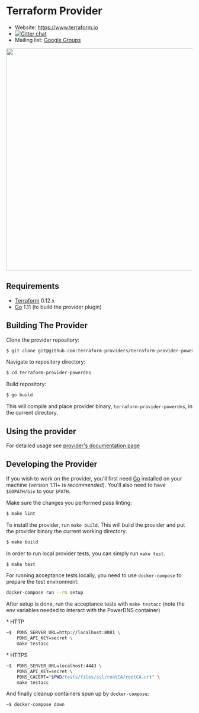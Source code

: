 Terraform Provider
==================

- Website: https://www.terraform.io
- [![Gitter chat](https://badges.gitter.im/hashicorp-terraform/Lobby.png)](https://gitter.im/hashicorp-terraform/Lobby)
- Mailing list: [Google Groups](http://groups.google.com/group/terraform-tool)

<img src="https://cdn.rawgit.com/hashicorp/terraform-website/master/content/source/assets/images/logo-hashicorp.svg" width="600px">

Requirements
------------

-	[Terraform](https://www.terraform.io/downloads.html) 0.12.x
-	[Go](https://golang.org/doc/install) 1.11 (to build the provider plugin)

Building The Provider
---------------------

Clone the provider repository:

```sh
$ git clone git@github.com:terraform-providers/terraform-provider-powerdns
```

Navigate to repository directory:

```sh
$ cd terraform-provider-powerdns
```

Build repository:

```sh
$ go build
```

This will compile and place provider binary, `terraform-provider-powerdns`, in the current directory.

Using the provider
----------------------

For detailed usage see [provider's documentation page](https://www.terraform.io/docs/providers/powerdns/index.html)

Developing the Provider
---------------------------

If you wish to work on the provider, you'll first need [Go](http://www.golang.org) installed on your machine (version 1.11+ is *recommended*).
You'll also need to have `$GOPATH/bin` to your `$PATH`.

Make sure the changes you performed pass linting:

```sh
$ make lint
```

To install the provider, run `make build`. This will build the provider and put the provider binary the current working directory.

```sh
$ make build
```

In order to run local provider tests, you can simply run `make test`.

```sh
$ make test
```

For running acceptance tests locally, you need to use `docker-compose` to prepare the test environment:

```sh
docker-compose run --rm setup
```

After setup is done, run the acceptance tests with `make testacc` (note the env variables needed to interact with the PowerDNS container)

\* HTTP

```sh
~$  PDNS_SERVER_URL=http://localhost:8081 \
    PDNS_API_KEY=secret \
    make testacc
````

\* HTTPS

```sh
~$  PDNS_SERVER_URL=localhost:4443 \
    PDNS_API_KEY=secret \
    PDNS_CACERT="$PWD/tests/files/ssl/rootCA/rootCA.crt" \
    make testacc
````


And finally cleanup containers spun up by `docker-compose`:

```sh
~$ docker-compose down
```
